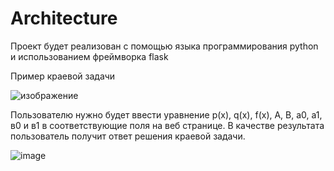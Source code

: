 # Architecture

Проект будет реализован с помощью языка программирования python и использованием фреймворка flask

Пример краевой задачи

![изображение](https://user-images.githubusercontent.com/63962317/193525006-9d1e89a1-7ebd-47e8-b5c3-e017e35de938.png)

Пользователю нужно будет ввести уравнение p(x), q(x), f(x), A, B, a0, a1, в0 и в1 в соответствующие поля на веб странице. В качестве результата пользователь получит ответ решения краевой задачи. 

![image](https://user-images.githubusercontent.com/63962317/196140287-895f642d-9ace-40e5-890c-4db54020dd40.png)
